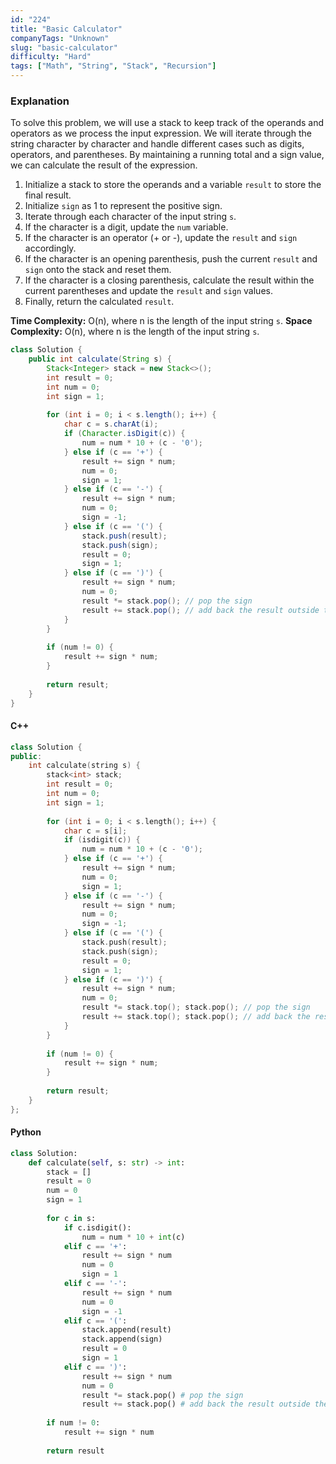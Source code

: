 ```yaml
---
id: "224"
title: "Basic Calculator"
companyTags: "Unknown"
slug: "basic-calculator"
difficulty: "Hard"
tags: ["Math", "String", "Stack", "Recursion"]
---
```


### Explanation
To solve this problem, we will use a stack to keep track of the operands and operators as we process the input expression. We will iterate through the string character by character and handle different cases such as digits, operators, and parentheses. By maintaining a running total and a sign value, we can calculate the result of the expression.

1. Initialize a stack to store the operands and a variable `result` to store the final result.
2. Initialize `sign` as 1 to represent the positive sign.
3. Iterate through each character of the input string `s`.
4. If the character is a digit, update the `num` variable.
5. If the character is an operator (+ or -), update the `result` and `sign` accordingly.
6. If the character is an opening parenthesis, push the current `result` and `sign` onto the stack and reset them.
7. If the character is a closing parenthesis, calculate the result within the current parentheses and update the `result` and `sign` values.
8. Finally, return the calculated `result`.

**Time Complexity:** O(n), where n is the length of the input string `s`.
**Space Complexity:** O(n), where n is the length of the input string `s`.

```java
class Solution {
    public int calculate(String s) {
        Stack<Integer> stack = new Stack<>();
        int result = 0;
        int num = 0;
        int sign = 1;
        
        for (int i = 0; i < s.length(); i++) {
            char c = s.charAt(i);
            if (Character.isDigit(c)) {
                num = num * 10 + (c - '0');
            } else if (c == '+') {
                result += sign * num;
                num = 0;
                sign = 1;
            } else if (c == '-') {
                result += sign * num;
                num = 0;
                sign = -1;
            } else if (c == '(') {
                stack.push(result);
                stack.push(sign);
                result = 0;
                sign = 1;
            } else if (c == ')') {
                result += sign * num;
                num = 0;
                result *= stack.pop(); // pop the sign
                result += stack.pop(); // add back the result outside the parentheses
            }
        }
        
        if (num != 0) {
            result += sign * num;
        }
        
        return result;
    }
}
```

#### C++
```cpp
class Solution {
public:
    int calculate(string s) {
        stack<int> stack;
        int result = 0;
        int num = 0;
        int sign = 1;
        
        for (int i = 0; i < s.length(); i++) {
            char c = s[i];
            if (isdigit(c)) {
                num = num * 10 + (c - '0');
            } else if (c == '+') {
                result += sign * num;
                num = 0;
                sign = 1;
            } else if (c == '-') {
                result += sign * num;
                num = 0;
                sign = -1;
            } else if (c == '(') {
                stack.push(result);
                stack.push(sign);
                result = 0;
                sign = 1;
            } else if (c == ')') {
                result += sign * num;
                num = 0;
                result *= stack.top(); stack.pop(); // pop the sign
                result += stack.top(); stack.pop(); // add back the result outside the parentheses
            }
        }
        
        if (num != 0) {
            result += sign * num;
        }
        
        return result;
    }
};
```

#### Python
```python
class Solution:
    def calculate(self, s: str) -> int:
        stack = []
        result = 0
        num = 0
        sign = 1
        
        for c in s:
            if c.isdigit():
                num = num * 10 + int(c)
            elif c == '+':
                result += sign * num
                num = 0
                sign = 1
            elif c == '-':
                result += sign * num
                num = 0
                sign = -1
            elif c == '(':
                stack.append(result)
                stack.append(sign)
                result = 0
                sign = 1
            elif c == ')':
                result += sign * num
                num = 0
                result *= stack.pop() # pop the sign
                result += stack.pop() # add back the result outside the parentheses
        
        if num != 0:
            result += sign * num
        
        return result
```